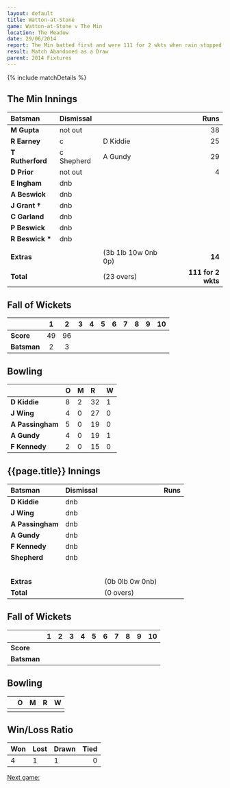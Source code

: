 ```yaml
---
layout: default
title: Watton-at-Stone
game: Watton-at-Stone v The Min
location: The Meadow
date: 29/06/2014
report: The Min batted first and were 111 for 2 wkts when rain stopped play. 
result: Match Abandoned as a Draw
parent: 2014 Fixtures
---
```


{% include matchDetails %}

## The Min Innings

| Batsman | Dismissal |  | Runs |
|:---|:---|---|---:|
| **M Gupta** | not out |  | 38 |
| **R Earney** | c | D Kiddie | 25 |
| **T Rutherford** | c Shepherd | A Gundy | 29 |
| **D Prior** | not out |  | 4 |
| **E Ingham** | dnb |  |  |
| **A Beswick** | dnb |  |  |
| **J Grant &#8224;** | dnb |  |  |
| **C Garland** | dnb |  |  |
| **P Beswick** | dnb |  |  |
| **R Beswick &#42;** | dnb |  |  |
|  |  |  |  |
| **Extras** | | (3b 1lb 10w 0nb 0p) | **14** |
| **Total** | | (23 overs) | **111 for 2 wkts** |

## Fall of Wickets

| | 1 | 2 | 3 | 4 | 5 | 6 | 7 | 8 | 9 | 10 |
|---|:---:|:---:|:---:|:---:|:---:|:---:|:---:|:---:|:---:|:---:|
| **Score** | 49 | 96 |  |  |  |  |  |  |  |  |
| **Batsman** | 2 | 3 |  |  |  |  |  |  |  |  |

## Bowling

| | O | M | R | W |
|---|:---|:---|:---|:---|
| **D Kiddie** | 8 | 2 | 32 | 1 |
| **J Wing** | 4 | 0 | 27 | 0 |
| **A Passingham** | 5 | 0 | 19 | 0 |
| **A Gundy** | 4 | 0 | 19 | 1 |
| **F Kennedy** | 2 | 0 | 15 | 0 |

## {{page.title}} Innings

| Batsman | Dismissal |  | Runs |
|:---|:---|---|---:|
| **D Kiddie** | dnb |  |  |
| **J Wing** | dnb |  |  |
| **A Passingham** | dnb |  |  |
| **A Gundy** | dnb |  |  |
| **F Kennedy** | dnb |  |  |
| **Shepherd** | dnb |  |  |
|  |  |  |  |
|  |  |  |  |
|  |  |  |  |
|  |  |  |  |
|  |  |  |  |
| **Extras** | | (0b 0lb 0w 0nb) |  |
| **Total** | | (0 overs) |  |

## Fall of Wickets

| | 1 | 2 | 3 | 4 | 5 | 6 | 7 | 8 | 9 | 10 |
|---|:---:|:---:|:---:|:---:|:---:|:---:|:---:|:---:|:---:|:---:|
| **Score** |  |  |  |  |  |  |  |  |  |  |
| **Batsman** |  |  |  |  |  |  |  |  |  |  |

## Bowling

| | O | M | R | W |
|---|:---|:---|:---|:---|
|  |  |  |  |  |

## Win/Loss Ratio

| Won | Lost | Drawn | Tied |
|:---|:---|:---|---:|
| 4 | 1 | 1 | 0 |

[Next game:]({{page.next}})